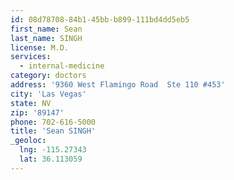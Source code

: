 ```yaml
---
id: 08d78708-84b1-45bb-b899-111bd4dd5eb5
first_name: Sean
last_name: SINGH
license: M.D.
services:
  - internal-medicine
category: doctors
address: '9360 West Flamingo Road  Ste 110 #453'
city: 'Las Vegas'
state: NV
zip: '89147'
phone: 702-616-5000
title: 'Sean SINGH'
_geoloc:
  lng: -115.27343
  lat: 36.113059
---
```


